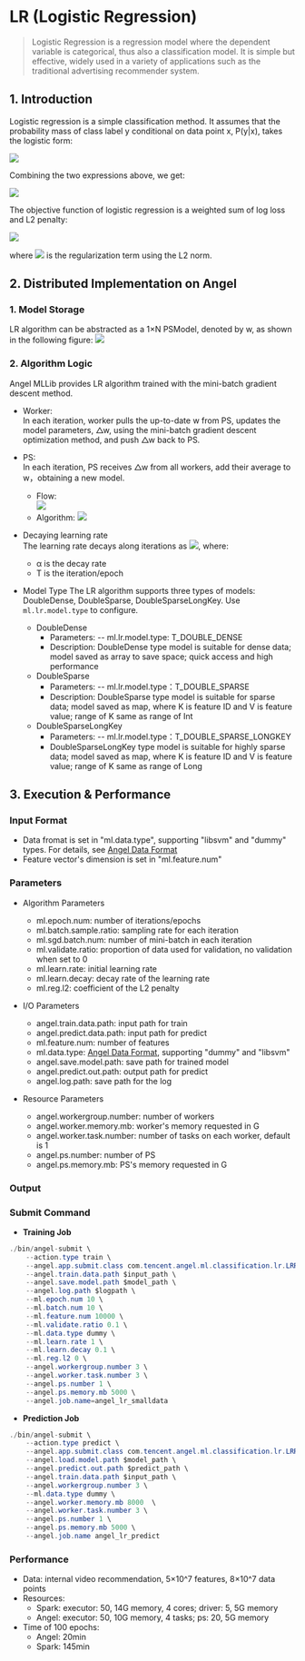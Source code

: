 # LR (Logistic Regression)

> Logistic Regression is a regression model where the dependent variable is categorical, thus also a classification model. It is simple but effective, widely used in a variety of applications such as the traditional advertising recommender system.   

## 1. Introduction

Logistic regression is a simple classification method. It assumes that the probability mass of class label y conditional on data point x, P(y|x), takes the logistic form:    

![](../img/LR_P.png)  

Combining the two expressions above, we get:

![](../img/LR_P1.png)  


The objective function of logistic regression is a weighted sum of log loss and L2 penalty:     

![](../img/LR_loss.png)  

where ![](../img/LR_reg.gif) is the regularization term using the L2 norm. 

## 2. Distributed Implementation on Angel
### 1. Model Storage
LR algorithm can be abstracted as a 1×N PSModel, denoted by w, as shown in the following figure:
![](../img/lr_model.png)

### 2. Algorithm Logic
Angel MLLib provides LR algorithm trained with the mini-batch gradient descent method. 

* Worker:    
In each iteration, worker pulls the up-to-date w from PS, updates the model parameters, △w, using the mini-batch gradient descent optimization method, and push △w back to PS. 
* PS:    
In each iteration, PS receives △w from all workers, add their average to w，obtaining a new model.    
  * Flow:      
![](../img/lr_gradient.png)  
  * Algorithm:
![](../img/LR_gd.png)  


* Decaying learning rate    
The learning rate decays along iterations as ![](../img/LR_lr_ecay.gif), where:
	* α is the decay rate 
	* T is the iteration/epoch

* Model Type
The LR algorithm supports three types of models: DoubleDense, DoubleSparse, DoubleSparseLongKey. Use `ml.lr.model.type` to configure. 
	* DoubleDense
		* Parameters: -- ml.lr.model.type: T_DOUBLE_DENSE
		* Description: DoubleDense type model is suitable for dense data; model saved as array to save space; quick access and high performance
	* DoubleSparse
		* Parameters: -- ml.lr.model.type：T_DOUBLE_SPARSE
		* Description: DoubleSparse type model is suitable for sparse data; model saved as map, where K is feature ID and V is feature value; range of K same as range of Int
	* DoubleSparseLongKey
		* Parameters: -- ml.lr.model.type：T_DOUBLE_SPARSE_LONGKEY
		* DoubleSparseLongKey type model is suitable for highly sparse data; model saved as map, where K is feature ID and V is feature value; range of K same as range of Long

## 3. Execution & Performance

### Input Format

* Data fromat is set in "ml.data.type", supporting "libsvm" and "dummy" types. For details, see [Angel Data Format](data_format_en.md)
* Feature vector's dimension is set in "ml.feature.num"


###  Parameters
* Algorithm Parameters 
  * ml.epoch.num: number of iterations/epochs   
  * ml.batch.sample.ratio: sampling rate for each iteration   
  * ml.sgd.batch.num: number of mini-batch in each iteration    
  * ml.validate.ratio: proportion of data used for validation, no validation when set to 0    
  * ml.learn.rate: initial learning rate
  * ml.learn.decay: decay rate of the learning rate
  * ml.reg.l2: coefficient of the L2 penalty

* I/O Parameters
  * angel.train.data.path: input path for train
  * angel.predict.data.path: input path for predict
  * ml.feature.num: number of features
  * ml.data.type: [Angel Data Format](data_format_en.md), supporting "dummy" and "libsvm"    
  * angel.save.model.path: save path for trained model
  * angel.predict.out.path: output path for predict
  * angel.log.path: save path for the log   
   
* Resource Parameters
  * angel.workergroup.number: number of workers  
  * angel.worker.memory.mb: worker's memory requested in G   
  * angel.worker.task.number: number of tasks on each worker, default is 1   
  * angel.ps.number: number of PS 
  * angel.ps.memory.mb: PS's memory requested in G   

### **Output** 

###  **Submit Command**    

* **Training Job**

```java
./bin/angel-submit \
    --action.type train \
    --angel.app.submit.class com.tencent.angel.ml.classification.lr.LRRunner  \
    --angel.train.data.path $input_path \
    --angel.save.model.path $model_path \
    --angel.log.path $logpath \
    --ml.epoch.num 10 \
    --ml.batch.num 10 \
    --ml.feature.num 10000 \
    --ml.validate.ratio 0.1 \
    --ml.data.type dummy \
    --ml.learn.rate 1 \
    --ml.learn.decay 0.1 \
    --ml.reg.l2 0 \
    --angel.workergroup.number 3 \
    --angel.worker.task.number 3 \
    --angel.ps.number 1 \
    --angel.ps.memory.mb 5000 \
    --angel.job.name=angel_lr_smalldata
```

* **Prediction Job**

```java
./bin/angel-submit \
    --action.type predict \
    --angel.app.submit.class com.tencent.angel.ml.classification.lr.LRRunner  \
    --angel.load.model.path $model_path \
    --angel.predict.out.path $predict_path \
    --angel.train.data.path $input_path \
    --angel.workergroup.number 3 \
    --ml.data.type dummy \
    --angel.worker.memory.mb 8000  \
    --angel.worker.task.number 3 \
    --angel.ps.number 1 \
    --angel.ps.memory.mb 5000 \
    --angel.job.name angel_lr_predict
```

### Performance
* Data: internal video recommendation, 5×10^7 features, 8×10^7 data points
* Resources:
	* Spark: executor: 50, 14G memory, 4 cores; driver: 5, 5G memory 
	* Angel: executor: 50, 10G memory, 4 tasks; ps: 20, 5G memory
* Time of 100 epochs:
	* Angel: 20min
	* Spark: 145min




